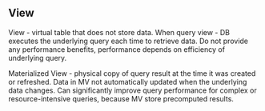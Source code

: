 View
-

View - virtual table that does not store data.
When query view - DB executes the underlying query each time to retrieve data.
Do not provide any performance benefits,
performance depends on efficiency of underlying query.

Materialized View - physical copy of query result at the time it was created or refreshed.
Data in MV not automatically updated when the underlying data changes.
Can significantly improve query performance
for complex or resource-intensive queries, because MV store precomputed results.
